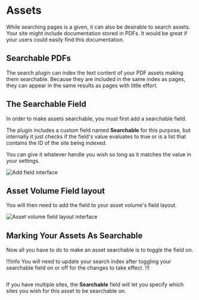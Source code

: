 # Assets

While searching pages is a given, it can also be desirable to search assets.
Your site might include documentation stored in PDFs. It would be great if
your users could easily find this documentation.

## Searchable PDFs

The search plugin can index the text content of your PDF assets making them
searchable. Because they are included in the same index as pages, they can
appear in the same results as pages with little effort.

## The Searchable Field

In order to make assets searchable, you must first add a searchable field.

The plugin includes a custom field named **Searchable** for this purpose, but
internally it just checks if the field's value evaluates to true or is a list
that contains the ID of the site being indexed.

You can give it whatever handle you wish so long as it matches the value in
your settings.

<img src="https://xorb.dev/content/searchable-field.png" alt="Add field interface">

## Asset Volume Field layout

You will then need to add the field to your asset volume's field layout.

<img src="https://xorb.dev/content/asset-volume-field-layout.png" alt="Asset volume field layout interface">

## Marking Your Assets As Searchable

Now all you have to do to make an asset searchable is to toggle the field on.

!!!info You will need to update your search index after toggling your
searchable field on or off for the changes to take effect. !!!

<img src="https://xorb.dev/content/searchable-asset-single-site.png" alt="">

If you have multiple sites, the **Searchable** field will let you specify which
sites you wish for this asset to be searchable on.

<img src="https://xorb.dev/content/searchable-asset-multi-site.png" alt="">
